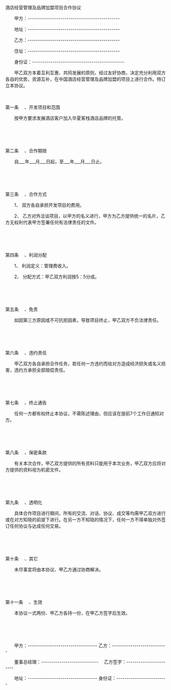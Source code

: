 



酒店经营管理及品牌加盟项目合作协议



 

　　甲方：---------------------------------------------

　　地址：---------------------------------------------　　

　　乙方：---------------------------------------------

　　住址：---------------------------------------------

　　身份证：---------------------------------------------　　

　　甲乙双方本着互利互惠、共同发展的原则，经过友好协商，决定充分利用双方各自的优势，资源互补，在中国酒店经营管理及品牌加盟的项目上进行合作。特订立本协议。

　　

第一条
　、开发项目和范围

　　按甲方要求发展酒店客户加入华夏客栈酒店品牌的托管。

　　

　　

第二条
　、合作期限

　　自___年___月___日起，至___年___月___日止。

　　

　　

第三条
　、合作方式

　　1、 双方各自承担开发项目的费用。

　　2、 乙方对外洽谈项目，以甲方的名义进行，甲方为乙方提供统一的名片，乙方无权利代表甲方签署任何有法律责任的文件。

　　

　　

第四条
　、利润分配

　　1、 利润定义：管理费收入。

　　2、 分配方式：甲乙双方利润按5：5分成。

　　

　　

第五条
　、免责

　　如因第三方原因或不可抗拒因素，导致项目终止，甲乙双方不负法律责任。

　　

　　

第六条
　、违约责任

　　甲乙双方各自承担合作任务，若任何一方违约而给对方造成经济损失或名义损害，违约方承担全部赔偿责任。

　　

　　

第七条
　、终止通告

　　任何一方都有权终止本协议，不需陈述理由，但应该在提前7个工作日通知对方。

　　

　　

第八条
　、保密条款

　　有关本次合作，甲乙双方提供的所有资料只能用于本次业务，甲乙双方应将对方提供的资料视为机密文件。

　　

　　

第九条
　、透明化

　　具体合作项目进行期间，所有的交流、对话、协议、成交等均需甲乙双方进行或在对方知晓的前提下进行。在另一方不知晓的情况下，任何一方不得单独对外签订任何协议与达成任何交易。

　　

　　

第十条
　、其它

　　未尽事宜将由本协议、甲乙方通过协商解决。

　　

　　

第十一条
　、生效

　　本协议一式两份、甲乙方各持一份，在甲乙方签字后生效。　　

　　

　　

　　甲方：---------------------------------- 乙方：---------------------------

　　董事总经理：----------------------------　 乙方签字：-----------------------

　　地址：---------------------------------- 身份证：-------------------------